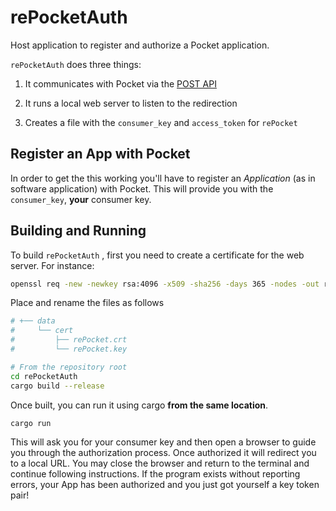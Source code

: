 # rePocketAuth

Host application to register and authorize a Pocket application.

`rePocketAuth` does three things:

1. It communicates with Pocket via the [POST API](https://getpocket.com/developer/docs/authentication)

2. It runs a local web server to listen to the redirection

3. Creates a file with the `consumer_key` and `access_token` for `rePocket`

## Register an App with Pocket

In order to get the this working you'll have to register an *Application* (as in software application) with Pocket. This will provide you with the `consumer_key`, **your** consumer key.

## Building and Running

To build `rePocketAuth` , first you need to create a certificate for the web server. For instance:

```bash
openssl req -new -newkey rsa:4096 -x509 -sha256 -days 365 -nodes -out rePocket.crt -keyout rePocket.key
```

Place and rename the files as follows

```bash
# +── data
#     └── cert
#         ├── rePocket.crt
#         └── rePocket.key
```

```bash
# From the repository root
cd rePocketAuth
cargo build --release
```

Once built, you can run it using cargo **from the same location**.

```bash
cargo run
```

This will ask you for your consumer key and then open a browser to guide you through the authorization process. Once authorized it will redirect you to a local URL. You may close the browser and return to the terminal and continue following instructions. If the program exists without reporting errors, your App has been authorized and you just got yourself a key token pair!
